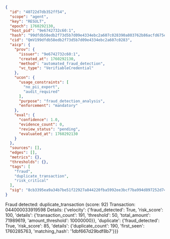 ```json
{
  "id": "40722d7db352ff54",
  "scope": "agent",
  "key": "RESULT",
  "epoch": 1760292130,
  "host_pid": "9e6742732c60:1",
  "hash": "99dfdb58edb2f73d5b7d09e4334ebc2a607c028390a803762b86acfd675e720d",
  "cid": "QmV199dfdb58edb2f73d5b7d09e4334ebc2a607c0283",
  "aicp": {
    "prov": {
      "issuer": "9e6742732c60:1",
      "created_at": 1760292130,
      "method": "automated_fraud_detection",
      "vc_type": "VerifiableCredential"
    },
    "ucon": {
      "usage_constraints": [
        "no_pii_export",
        "audit_required"
      ],
      "purpose": "fraud_detection_analysis",
      "enforcement": "mandatory"
    },
    "eval": {
      "confidence": 1.0,
      "evidence_count": 0,
      "review_status": "pending",
      "evaluated_at": 1760292130
    }
  },
  "sources": [],
  "edges": [],
  "metrics": {},
  "thresholds": {},
  "tags": [
    "fraud",
    "duplicate_transaction",
    "risk_critical"
  ],
  "sig": "8cb3395ea9a34b7be51f22927a844220fba5992ee3bcf7ba994d897252d745eb"
}
```

Fraud detected: duplicate_transaction (score: 92)
Transaction: 044000033919598
Details: {'velocity': {'fraud_detected': True, 'risk_score': 100, 'details': {'transaction_count': 191, 'threshold': 50, 'total_amount': 71989619, 'amount_threshold': 10000000}}, 'duplicate': {'fraud_detected': True, 'risk_score': 85, 'details': {'duplicate_count': 190, 'first_seen': 1760285763, 'matching_hash': '1dbf667d29bdf8b7'}}}